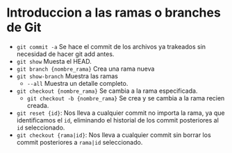 # Introduccion a las ramas o branches de Git
* `git commit -a` Se hace el commit de los archivos ya trakeados sin necesidad de hacer git add antes.
* `git show` Muesta el HEAD.
* `git branch {nombre_rama}` Crea una rama nueva
* `git show-branch` Muestra las ramas
    * `--all` Muestra un detalle completo.
* `git checkout {nombre_rama}` Se cambia a la rama especificada.
    * `git checkout -b {nombre_rama}` Se crea y se cambia a la rama recien creada.
* `git reset {id}`: Nos lleva a cualquier commit no importa la rama, ya que identificamos el `id`, eliminando el historial de los commit posteriores al `id` seleccionado.
* `git checkout {rama|id}`: Nos lleva a cualquier commit sin borrar los commit posteriores a `rama|id` seleccionado.